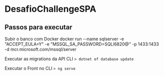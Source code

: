 # DesafioChallengeSPA

## Passos para executar

Subir o banco com Docker
docker run --name sqlserver -e "ACCEPT_EULA=Y" -e "MSSQL_SA_PASSWORD=SQLl6820@" -p 1433:1433 -d mcr.microsoft.com/mssql/server

Executar as migrations da API CLI
```> dotnet ef database update```

Executar o Front no CLI
```> ng serve```